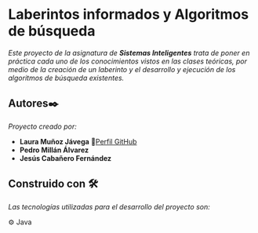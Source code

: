 # Laberintos informados y Algoritmos de búsqueda

_Este proyecto de la asignatura de **Sistemas Inteligentes** trata de poner en práctica cada uno de los conocimientos vistos en las clases teóricas, por medio de la creación de un laberinto y el desarrollo y ejecución de los algoritmos de búsqueda existentes._ 

## Autores✒️

_Proyecto creado por:_

* **Laura Muñoz Jávega** 📢[Perfil GitHub](https://lauritajavega99.github.io/)
* **Pedro Millán Álvarez**
* **Jesús Cabañero Fernández**

## Construido con 🛠️

_Las tecnologías utilizadas para el desarrollo del proyecto son:_

⚙️ Java <br>

